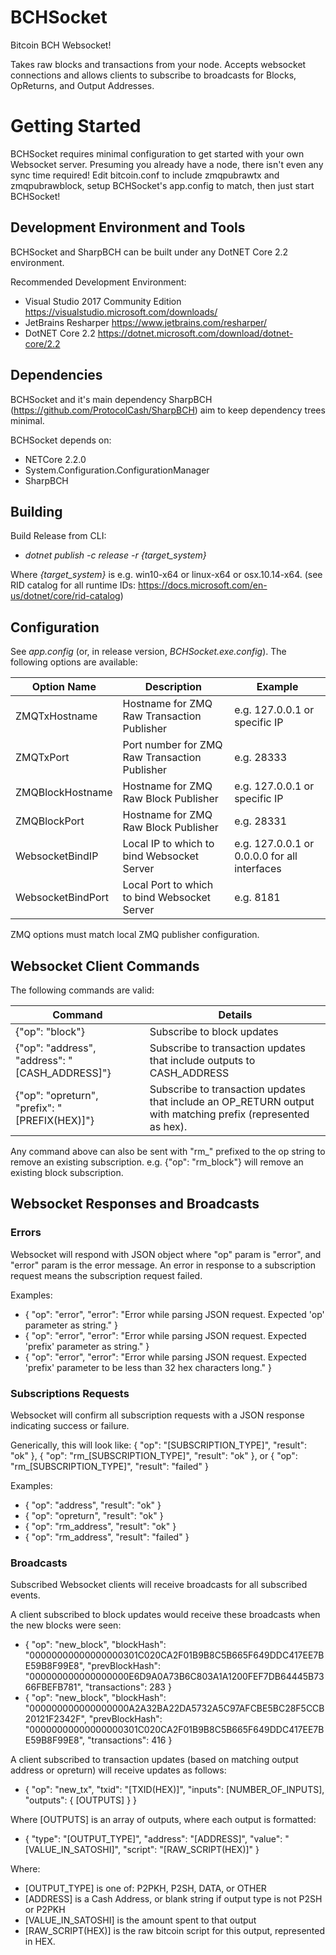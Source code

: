 # BCHSocket

Bitcoin BCH Websocket!

Takes raw blocks and transactions from your node. Accepts websocket connections and allows clients to
subscribe to broadcasts for Blocks, OpReturns, and Output Addresses.

# Getting Started

BCHSocket requires minimal configuration to get started with your own Websocket server. Presuming you already have a node, there isn't even any sync time required! Edit bitcoin.conf to include zmqpubrawtx and zmqpubrawblock, setup BCHSocket's app.config to match, then just start BCHSocket!

## Development Environment and Tools
BCHSocket and SharpBCH can be built under any DotNET Core 2.2 environment.

Recommended Development Environment:
- Visual Studio 2017 Community Edition https://visualstudio.microsoft.com/downloads/
- JetBrains Resharper https://www.jetbrains.com/resharper/
- DotNET Core 2.2 https://dotnet.microsoft.com/download/dotnet-core/2.2

## Dependencies

BCHSocket and it's main dependency SharpBCH (https://github.com/ProtocolCash/SharpBCH) aim to keep dependency trees minimal.

BCHSocket depends on:
- NETCore 2.2.0
- System.Configuration.ConfigurationManager
- SharpBCH

## Building
Build Release from CLI:
- *dotnet publish -c release -r {target_system}*

Where *{target_system}* is e.g. win10-x64 or linux-x64 or osx.10.14-x64. 
(see RID catalog for all runtime IDs: https://docs.microsoft.com/en-us/dotnet/core/rid-catalog)

## Configuration
See *app.config* (or, in release version, *BCHSocket.exe.config*). The following options are available:

|Option Name|Description|Example|
|--|--|--|
|ZMQTxHostname|Hostname for ZMQ Raw Transaction Publisher|e.g. 127.0.0.1 or specific IP|
|ZMQTxPort|Port number for ZMQ Raw Transaction Publisher|e.g. 28333|
|ZMQBlockHostname|Hostname for ZMQ Raw Block Publisher|e.g. 127.0.0.1 or specific IP|
|ZMQBlockPort|Hostname for ZMQ Raw Block Publisher|e.g. 28331|
|WebsocketBindIP|Local IP to which to bind Websocket Server|e.g. 127.0.0.1 or 0.0.0.0 for all interfaces|
|WebsocketBindPort|Local Port to which to bind Websocket Server|e.g. 8181|

ZMQ options must match local ZMQ publisher configuration.

## Websocket Client Commands
The following commands are valid:

|Command|Details|
|--|--|
|{"op": "block"}|Subscribe to block updates|
|{"op": "address", "address": "[CASH_ADDRESS]"}|Subscribe to transaction updates that include outputs to CASH_ADDRESS|
|{"op": "opreturn", "prefix": "[PREFIX(HEX)]"}|Subscribe to transaction updates that include an OP_RETURN output with matching prefix (represented as hex).

Any command above can also be sent with "rm_" prefixed to the op string to remove an existing subscription. e.g. {"op": "rm_block"} will remove an existing block subscription.

## Websocket Responses and Broadcasts
### Errors
Websocket will respond with JSON object where "op" param is "error",  and "error" param is the error message. An error in response to a subscription request means the subscription request failed.

Examples: 
- { "op": "error", "error": "Error while parsing JSON request. Expected 'op' parameter as string." }
- { "op": "error", "error": "Error while parsing JSON request. Expected 'prefix' parameter as string." }
- { "op": "error", "error": "Error while parsing JSON request. Expected 'prefix' parameter to be less than 32 hex characters long." }

### Subscriptions Requests
Websocket will confirm all subscription requests with a JSON response indicating success or failure.

Generically, this will look like: { \"op\": \"[SUBSCRIPTION_TYPE]\", \"result\": \"ok\" }, { \"op\": \"rm_[SUBSCRIPTION_TYPE]\", \"result\": \"ok\" }, or { \"op\": \"rm_[SUBSCRIPTION_TYPE]\", \"result\": \"failed\" }

Examples:
- { \"op\": \"address\", \"result\": \"ok\" }
- { \"op\": \"opreturn\", \"result\": \"ok\" }
- { \"op\": \"rm_address\", \"result\": \"ok\" }
- { \"op\": \"rm_address\", \"result\": \"failed\" }

### Broadcasts
Subscribed Websocket clients will receive broadcasts for all subscribed events. 

A client subscribed to block updates would receive these broadcasts when the new blocks were seen:
- { "op": "new_block", "blockHash": "00000000000000000301C020CA2F01B9B8C5B665F649DDC417EE7BE59B8F99E8", "prevBlockHash": "000000000000000000E6D9A0A73B6C803A1A1200FEF7DB64445B7366FBEFB781", "transactions": 283 }
- { "op": "new_block", "blockHash": "000000000000000000A2A32BA22DA5732A5C97AFCBE5BC28F5CCB20121F2342F", "prevBlockHash": "00000000000000000301C020CA2F01B9B8C5B665F649DDC417EE7BE59B8F99E8", "transactions": 416 }

A client subscribed to transaction updates (based on matching output address or opreturn) will receive updates as follows:
- { "op": "new_tx", "txid": "[TXID(HEX)]", "inputs": [NUMBER_OF_INPUTS], "outputs":  { [OUTPUTS] } }

Where [OUTPUTS] is an array of outputs, where each output is formatted:
- { "type": "[OUTPUT_TYPE]", "address": "[ADDRESS]", "value": "[VALUE_IN_SATOSHI]", "script": "[RAW_SCRIPT(HEX)]" }

Where:
- [OUTPUT_TYPE] is one of: P2PKH, P2SH, DATA, or OTHER
- [ADDRESS] is a Cash Address, or blank string if output type is not P2SH or P2PKH
- [VALUE_IN_SATOSHI] is the amount spent to that output
- [RAW_SCRIPT(HEX)] is the raw bitcoin script for this output, represented in HEX.
